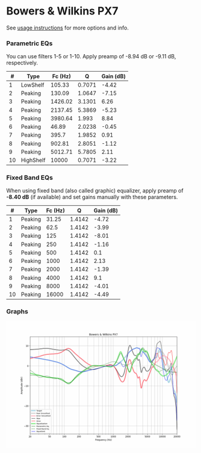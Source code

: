 # Bowers & Wilkins PX7
See [usage instructions](https://github.com/jaakkopasanen/AutoEq#usage) for more options and info.

### Parametric EQs
You can use filters 1-5 or 1-10. Apply preamp of -8.94 dB or -9.11 dB, respectively.

|   # | Type      |   Fc (Hz) |      Q |   Gain (dB) |
|-----|-----------|-----------|--------|-------------|
|   1 | LowShelf  |    105.33 | 0.7071 |       -4.42 |
|   2 | Peaking   |    130.09 | 1.0647 |       -7.15 |
|   3 | Peaking   |   1426.02 | 3.1301 |        6.26 |
|   4 | Peaking   |   2137.45 | 5.3869 |       -5.23 |
|   5 | Peaking   |   3980.64 | 1.993  |        8.84 |
|   6 | Peaking   |     46.89 | 2.0238 |       -0.45 |
|   7 | Peaking   |    395.7  | 1.9852 |        0.91 |
|   8 | Peaking   |    902.81 | 2.8051 |       -1.12 |
|   9 | Peaking   |   5012.71 | 5.7805 |        2.11 |
|  10 | HighShelf |  10000    | 0.7071 |       -3.22 |

### Fixed Band EQs
When using fixed band (also called graphic) equalizer, apply preamp of **-8.40 dB** (if available) and set gains manually with these parameters.

|   # | Type    |   Fc (Hz) |      Q |   Gain (dB) |
|-----|---------|-----------|--------|-------------|
|   1 | Peaking |     31.25 | 1.4142 |       -4.72 |
|   2 | Peaking |     62.5  | 1.4142 |       -3.99 |
|   3 | Peaking |    125    | 1.4142 |       -8.01 |
|   4 | Peaking |    250    | 1.4142 |       -1.16 |
|   5 | Peaking |    500    | 1.4142 |        0.1  |
|   6 | Peaking |   1000    | 1.4142 |        2.13 |
|   7 | Peaking |   2000    | 1.4142 |       -1.39 |
|   8 | Peaking |   4000    | 1.4142 |        9.1  |
|   9 | Peaking |   8000    | 1.4142 |       -4.01 |
|  10 | Peaking |  16000    | 1.4142 |       -4.49 |

### Graphs
![](./Bowers%20&%20Wilkins%20PX7.png)
